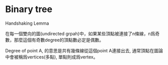 # Binary tree





Handshaking Lemma 

在每一個雙向的圖(undirected grpah)中，如果某些頂點被連接了n條線，n爲奇數，那麼這個有奇數degree的頂點數必定是偶數。







Degree of point A, 的意思是共有幾條線從這個point A連接出去, 通常頂點在圖論中會被稱爲vertices(多點), 單點則成爲vertex。



 

